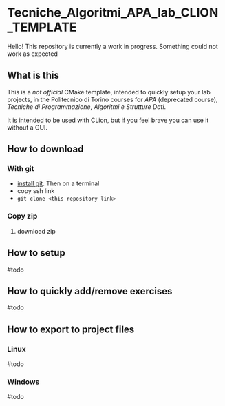 # Tecniche_Algoritmi_APA_lab_CLION_TEMPLATE
Hello! This repository is currently a work in progress. Something could not work as expected

## What is this
This is a *not official* CMake template, intended to quickly setup your lab projects, in the Politecnico di Torino courses for *APA* (deprecated course), *Tecniche di Programmazione*,  *Algoritmi e Strutture Dati*. <br>

It is intended to be used with CLion, but if you feel brave you can use it without a GUI.

## How to download
### With git

- [install git](https://git-scm.com/downloads). Then on a terminal
- copy ssh link 
- `git clone <this repository link>`

### Copy zip
<ol>
<li> download zip
</ol>


## How to setup
#todo

## How to quickly add/remove exercises
#todo

## How to export to project files
### Linux
#todo

### Windows
#todo
